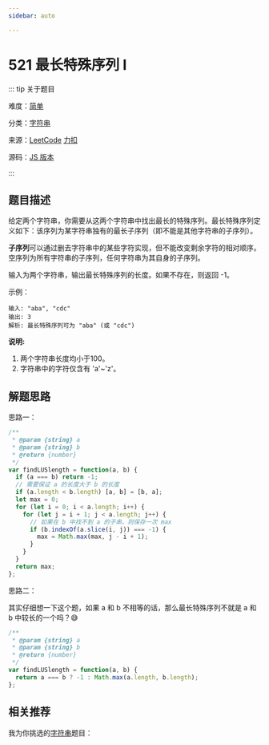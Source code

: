 ```yaml
---
sidebar: auto

---
```


# 521 最长特殊序列 I

::: tip 关于题目

难度：[简单](/solution/easy/)

分类：[字符串](/art/string.html)

来源：[LeetCode](https://leetcode.com/problems/longest-uncommon-subsequence-i/)  [力扣](https://leetcode-cn.com/problems/longest-uncommon-subsequence-i/)

源码：[JS 版本](https://github.com/swpuLeo/cattle/blob/master/src/easy/LongestUncommonSubsequenceI.js)

:::



## 题目描述

给定两个字符串，你需要从这两个字符串中找出最长的特殊序列。最长特殊序列定义如下：该序列为某字符串独有的最长子序列（即不能是其他字符串的子序列）。

**子序列**可以通过删去字符串中的某些字符实现，但不能改变剩余字符的相对顺序。空序列为所有字符串的子序列，任何字符串为其自身的子序列。

输入为两个字符串，输出最长特殊序列的长度。如果不存在，则返回 -1。

示例：

```
输入: "aba", "cdc"
输出: 3
解析: 最长特殊序列可为 "aba" (或 "cdc")
```

**说明:**

1. 两个字符串长度均小于100。
2. 字符串中的字符仅含有 'a'~'z'。



## 解题思路

思路一：

```js
/**
 * @param {string} a
 * @param {string} b
 * @return {number}
 */
var findLUSlength = function(a, b) {
  if (a === b) return -1;
  // 需要保证 a 的长度大于 b 的长度
  if (a.length < b.length) [a, b] = [b, a];
  let max = 0;
  for (let i = 0; i < a.length; i++) {
    for (let j = i + 1; j < a.length; j++) {
      // 如果在 b 中找不到 a 的子串，则保存一次 max
      if (b.indexOf(a.slice(i, j)) === -1) {
        max = Math.max(max, j - i + 1);
      }
    }
  }
  return max;
};
```

思路二：

其实仔细想一下这个题，如果 a 和 b 不相等的话，那么最长特殊序列不就是 a 和 b 中较长的一个吗？:sweat_smile:

```js
/**
 * @param {string} a
 * @param {string} b
 * @return {number}
 */
var findLUSlength = function(a, b) {
  return a === b ? -1 : Math.max(a.length, b.length);
};
```



## 相关推荐

我为你挑选的[字符串](/art/string.html)题目：
